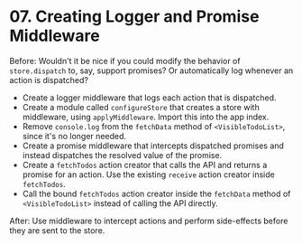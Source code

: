 # 07. Creating Logger and Promise Middleware

Before: Wouldn't it be nice if you could modify the behavior of `store.dispatch` to, say, support promises? Or automatically log whenever an action is dispatched?

- Create a logger middleware that logs each action that is dispatched.
- Create a module called `configureStore` that creates a store with middleware, using `applyMiddleware`. Import this into the app index.
- Remove `console.log` from the `fetchData` method of `<VisibleTodoList>`, since it's no longer needed.
- Create a promise middleware that intercepts dispatched promises and instead dispatches the resolved value of the promise.
- Create a `fetchTodos` action creator that calls the API and returns a promise for an action. Use the existing `receive` action creator inside `fetchTodos`.
- Call the bound `fetchTodos` action creator inside the `fetchData` method of `<VisibleTodoList>` instead of calling the API directly.

After: Use middleware to intercept actions and perform side-effects before they are sent to the store.
